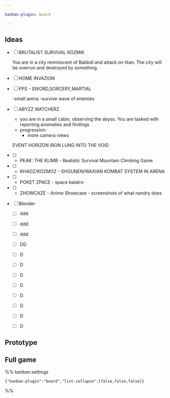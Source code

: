 ```yaml
---

kanban-plugin: board

---
```


## Ideas

- [ ] BRUTALIST SURVIVAL KOZMIK
	
	You are in a city reminiscent of Babbdi and attack on titan. The city will be overrun and destroyed by something.
- [ ] HOME INVAZION
- [ ] FPS - SWORD,SORCERY,MARTIAL
	
	-small arena
	-survive wave of enemies
- [ ] ABYZZ WATCHERZ
	- you are in a small cabin, observing the abyss. You are tasked with reporting anomalies and findings
	- progression:
		- more camera views
	
	
	EVENT HORIZON
	IRON LUNG
	INTO THE VOID
- [ ] - PEAK: THE KLIMB
		- Realistic Survival Mountain Climbing Game
- [ ] - KHAOZ/KOZMOZ
		- SHOUNEN/WAXIAN KOMBAT SYSTEM IN ARENA
- [ ] - POKET ZPACE
		- space balatro
- [ ] - ZHOWCAZE
		- Anime Showcase
			- screenshots of what nandry does
- [ ] Blender
	
	- [ ] ddd
	- [ ] ddd
	- [ ] ddd
	- [ ] DD
	- [ ] D
	- [ ] D
	- [ ] D
	- [ ] D
	- [ ] D
	- [ ] D
	- [ ] D
	- [ ] D


## Prototype



## Full game





%% kanban:settings
```
{"kanban-plugin":"board","list-collapse":[false,false,false]}
```
%%